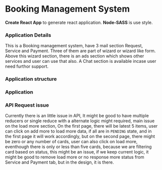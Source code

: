 # Booking Management  System 

**Create React App** to generate react application. **Node-SASS** is use style.



### Application Details

This is a Booking management system, have 3 mail section Request, Service and Payment. Three of them are part of wizard or wizard like form.
Above this wizard section, there is an ads section which shows other services and user can use that also.
A Chat section is available incase user need furthor support.


### Application structure 


### Application 


### API Request issue
> 
  Currently there is an little issue in API, It might be good to have multiple reducers or single reduce with a alternate logic might required, main issue on the load more section, On the first page, there will be latest 5 items, user can click on add more to load more data, if all are in `PENDING` state, and in the first page it will work accordingly, but on the second page, there might be zero or any number of cards, user can also click on load more, eventhough there is only or less than five cards, because we are filtering card based on status, this might be an issue, if we keep current logic, it might be good to remove load more or no response more status from Service and Payment tab, but in the design, it is there.
  